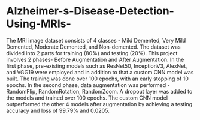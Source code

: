 # Alzheimer-s-Disease-Detection-Using-MRIs-
The MRI image dataset consists of 4 classes - Mild Demented, Very Mild Demented, Moderate Demented, and Non-demented.
The dataset was divided into 2 parts for training (80%) and testing (20%).
This project involves 2 phases- Before Augmentation and After Augmentation.
In the first phase, pre-existing models such as ResNet50, InceptionV3, AlexNet, and VGG19 were employed and in addition to that a custom CNN model was built.
The training was done over 100 epochs, with an early stopping of 10 epochs.
In the second phase, data augmentation was performed - RandomFlip, RandomRotation, RandomZoom.
A dropout layer was added to the models and trained over 100 epochs.
The custom CNN model outperformed the other 4 models after augmentation by achieving a testing accuracy and loss of 99.79% and 0.0205. 

